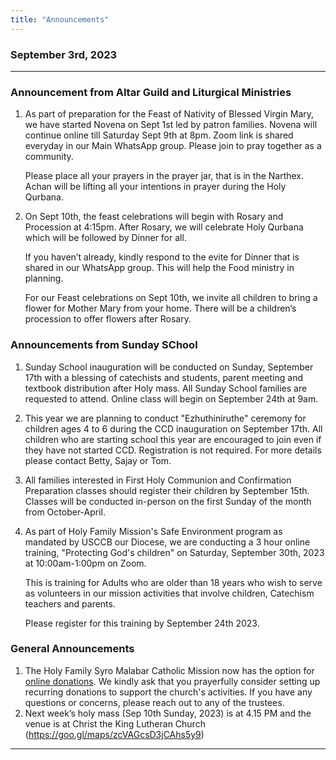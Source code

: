 ```yaml
---
title: "Announcements"
---
```


### September 3rd, 2023
---

### Announcement from Altar Guild and Liturgical Ministries

1. As part of preparation for the Feast of Nativity of Blessed Virgin Mary, we have started Novena on Sept 1st led by patron families. Novena will continue online till Saturday Sept 9th at 8pm. Zoom link is shared everyday in our Main WhatsApp group. Please join to pray together as a community.

   Please place all your prayers in the prayer jar, that is in the Narthex. Achan will be lifting all your intentions in prayer during the Holy Qurbana.

2. On Sept 10th, the feast celebrations will begin with Rosary and Procession at 4:15pm. After Rosary, we will celebrate Holy Qurbana which will be followed by Dinner for all.

     If you haven’t already, kindly respond to the evite for Dinner that is shared in our WhatsApp group. This will help the Food ministry in planning. 

     For our Feast celebrations on Sept 10th, we invite all children to bring a flower for Mother Mary from your home. There will be a children’s procession to offer flowers after Rosary.


### Announcements from Sunday SChool

1. Sunday School inauguration will be conducted on Sunday, September 17th with a blessing of catechists and students, parent meeting and textbook distribution after Holy mass. All Sunday School families are requested to attend. Online class will begin on September 24th at 9am.

2. This year we are planning to conduct "Ezhuthiniruthe" ceremony for children ages 4 to 6 during the CCD inauguration on September 17th. All children who are starting school this year are encouraged to join even if they have not started CCD. Registration is not required. For more details please contact Betty, Sajay or Tom.

3. All families interested in First Holy Communion and Confirmation Preparation classes should register their children by September 15th. Classes will be conducted in-person on the first Sunday  of the month from October-April.

4. As part of Holy Family Mission's Safe Environment program as mandated by USCCB our Diocese, we are conducting a 3 hour online training, "Protecting God's children" on Saturday, September 30th, 2023 at 10:00am-1:00pm on Zoom.

     This is training for Adults who are older than 18 years who wish to serve as volunteers in our mission activities that involve children, Catechism teachers and parents.

     Please register for this training by September 24th 2023.

### General Announcements

1. The Holy Family Syro Malabar Catholic Mission now has the option for <a target="_blank" href="https://holyfamilyseattle.org/donation/">online donations</a>. We kindly ask that you prayerfully consider setting up recurring donations to support the church's activities. If you have any questions or concerns, please reach out to any of the trustees.
2. Next week’s holy mass (Sep 10th Sunday, 2023) is at 4.15 PM and the venue is at Christ the King Lutheran Church (https://goo.gl/maps/zcVAGcsD3jCAhs5y9)

---

